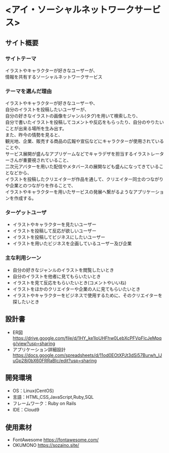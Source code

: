 # <アイ・ソーシャルネットワークサービス>

## サイト概要
### サイトテーマ
イラストやキャラクターが好きなユーザーが、<br>
情報を共有するソーシャルネットワークサービス

### テーマを選んだ理由
イラストやキャラクターが好きなユーザーや、<br>
自分のイラストを投稿したいユーザーが、<br>
自分の好きなイラストの画像をジャンル(タグ)を用いて検索したり、<br>
自分で書いたイラストを投稿してコメントや反応をもらったり、自分のやりたいことが出来る場所を生み出す。<br>
また、昨今の情勢を見ると、<br>
観光地、企業、販売する商品の広報や宣伝などにキャラクターが使用されていることや、<br>
サービス展開が盛んなアプリゲームなどでキャラデザを担当するイラストレーターさんが重要視されていること、<br>
二次元アバターを用いた配信やメタバースの展開なども盛んになってきていることなどから、<br>
イラストを投稿したクリエイターが作品を通して、クリエイター同士のつながりや企業とのつながりを作ることで、<br>
イラストやキャラクターを用いたサービスの発展へ繋がるようなアプリケーションを作成する。<br>

### ターゲットユーザ
- イラストやキャラクターを見たいユーザー
- イラストを投稿して反応が欲しいユーザー
- イラストを投稿してビジネスにしたいユーザー
- イラストを用いたビジネスを企画しているユーザー及び企業

### 主な利用シーン
- 自分の好きなジャンルのイラストを閲覧したいとき
- 自分のイラストを他者に見てもらいたいとき
- イラストを見て反応をもらいたいとき(コメントやいいね)
- イラストをほかのクリエイターや企業の人に見てもらいたいとき
- イラストやキャラクターをビジネスで使用するために、そのクリエイターを探したいとき

## 設計書
- ER図<br>
https://drive.google.com/file/d/1HY_ke1loUHFhw0LebXcPFVpFlcJeMpqg/view?usp=sharing
- アプリケーション詳細設計<br>
https://docs.google.com/spreadsheets/d/11od0EOtXPJt3dSi57Burwh_IJuGp28j0bX60FRRaBIc/edit?usp=sharing

## 開発環境
- OS：Linux(CentOS)
- 言語：HTML,CSS,JavaScript,Ruby,SQL
- フレームワーク：Ruby on Rails
- IDE：Cloud9

## 使用素材
- FontAwesome
  https://fontawesome.com/
- OKUMONO
  https://sozaino.site/
